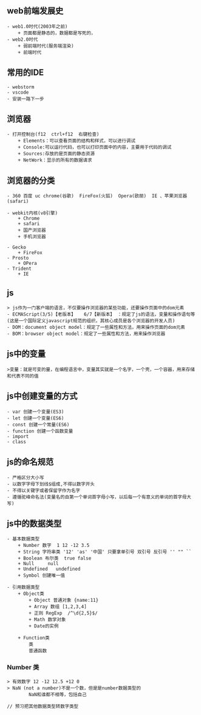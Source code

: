 ## web前端发展史
    - web1.0时代(2003年之前)
        + 页面都是静态的，数据都是写死的，
    - web2.0时代
        + 弱前端时代(服务端渲染)
        + 前端时代

## 常用的IDE
    - webstorm
    - vscode
    - 安装一路下一步
## 浏览器
    - 打开控制台(f12  ctrl+f12  右键检查)
        + Elements：可以查看页面的结构和样式，可以进行调试
        + Console:可以运行代码，也可以打印页面中的内容，主要用于代码的调试
        + Sources:存放的是页面的静态资源
        + NetWork：显示的所有的数据请求

## 浏览器的分类
    - 360 百度 uc chrome(谷歌)  FireFox(火狐)  Opera(欧朋)  IE 、苹果浏览器(safari)

    - webkit内核(v8引擎)
        + Chrome
        + safari
        + 国产浏览器
        + 手机浏览器

    - Gecko
        + FireFox
    - Prosto
        + OPera
    - Trident
        + IE

## js
    > js作为一门客户端的语言，不仅要操作浏览器的某些功能，还要操作页面中的dom元素
    - ECMAScript(3/5)【老版本】   6/7【新版本】 ：规定了js的语法，变量和操作语句等(这是一个国际定义javascript规范的组织，其核心成员是各个浏览器的开发人员)
    - DOM：document object model：规定了一些属性和方法，用来操作页面的dom元素
    - BOM：browser object model：规定了一些属性和方法，用来操作浏览器

## js中的变量
    >变量：就是可变的量，在编程语言中，变量其实就是一个名字，一个壳，一个容器，用来存储和代表不同的值

## js中创建变量的方式
    - var 创建一个变量(ES3)
    - let 创建一个变量(ES6)
    - const 创建一个常量(ES6)
    - function 创建一个函数变量
    - import
    - class

## js的命名规范
    - 严格区分大小写
    - 以数字字母下划线$组成,不得以数字开头
    - 不得以关键字或者保留字作为名字
    - 遵循驼峰命名法(变量名的自第一个单词首字母小写，以后每一个有意义的单词的首字母大写)

## js中的数据类型
    - 基本数据类型
        + Number 数字  1 12 -12 3.5 
        + String 字符串类 '12' 'as' '中国' 只要拿单引号 双引号 反引号 '' "" ``
        + Boolean 布尔类  true false
        + Null     null
        + Undefined   undefined
        + Symbol 创建唯一值

    - 引用数据类型
        + Object类
            + Object 普通对象 {name:11}
            + Array 数组 [1,2,3,4]
            + 正则 RegExp  /^\d{2,5}$/
            + Math 数学对象
            + Date的实例

        + Function类
            类
            普通函数

### Number 类
    > 有效数字 12 -12 12.5 +12 0
    > NaN (not a number)不是一个数，但是是number数据类型的
            NaN和谁都不相等，包括自己

    // 预习把其他数据类型转数字类型
    





        
